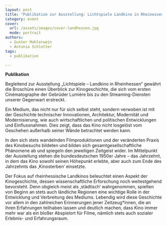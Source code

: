 ```yaml
---
layout: post
title: "Publikation zur Ausstellung: Lichtspiele Landkino in Rheinessen"
category: event
cover:
  url: /assets/images/cover-landhessen.jpg
  mode: portrait
authors:
  - Gunter Mahlerwein
  - Antonia Schlotter
tags:
  - publikation

---
```


**Publikation**

Begleitend zur Ausstellung „Lichtspiele – Landkino in Rheinhessen“ gewährt die Broschüre einen Überblick zur Kinogeschichte, die sich vom ersten Cinématographe der Gebrüder Lumière bis zu den Streaming-Diensten unserer Gegenwart erstreckt.

<!-- more -->

Ein Medium, das nicht nur für sich selbst steht, sondern verwoben ist mit der Geschichte technischer Innovationen, Architektur, Modernität und Modernisierung, wie auch wirtschaftlichen und politischen Entwicklungen und Einflussnahmen. Dies zeigt, dass das Kino nicht losgelöst vom Geschehen außerhalb seiner Wände betrachtet werden kann.

In den sich stets wandelnden Filmproduktionen und der veränderten Praxis des Kinobesuchs bildeten und bilden sich gesamtgesellschaftliche Phänomene ab und spiegeln den jeweiligen Zeitgeist wider. Im Mittelpunkt der Ausstellung stehen die bundesdeutschen 1950er Jahre – das Jahrzehnt, in dem das Kino sowohl seinen Höhepunkt erlebte, aber auch zum Ende des Jahrzehnts das ‚Kinosterben‘ einsetzte.

Der Fokus auf rheinhessische Landkinos beleuchtet einen Aspekt der Kinogeschichte, dessen wissenschaftliche Erforschung noch weitestgehend bevorsteht. Denn obgleich meist als ‚städtisch‘ wahrgenommen, spielten von Beginn an stets auch ländliche Regionen eine wichtige Rolle in der Entwicklung und Verbreitung des Mediums. Lebendig wird diese Geschichte vor allem in den zahlreichen Erinnerungen jener Zeitzeug*innen, die an ihren Erfahrungen teilhaben lassen und deutlich machen, dass Kino immer mehr war als ein bloßer Abspielort für Filme, nämlich stets auch sozialer Erlebnis- und Erfahrungsraum.
